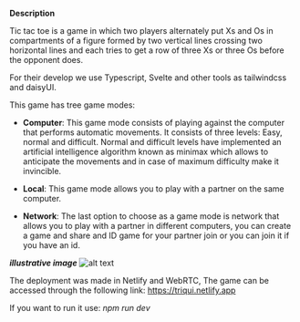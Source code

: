**Description** 

Tic tac toe is a game in which two players alternately put Xs and Os in compartments of a figure formed by two vertical lines crossing two horizontal lines and each tries to get a row of three Xs or three Os before the opponent does.

For their develop we use Typescript, Svelte and other tools as tailwindcss and daisyUI.

This game has tree game modes:

- **Computer**: This game mode consists of playing against the computer that performs automatic movements. It consists of three levels: Easy, normal and difficult. Normal and difficult levels have implemented an artificial intelligence algorithm known as minimax which allows to anticipate the movements and in case of maximum difficulty make it invincible.

- **Local**: This game mode allows you to play with a partner on the same computer.

- **Network**: The last option to choose as a game mode is network that allows you to play with a partner in different computers, you can create a game and share and ID game for your partner join or you can join it if you have an id.

***illustrative image***
![alt text](https://i.imgur.com/qXadvKv.png)

The deployment was made in Netlify and WebRTC, The game can be accessed through the following link: https://triqui.netlify.app

If you want to run it use: *npm run dev*